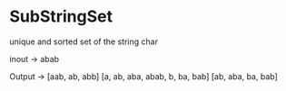 # SubStringSet
unique and sorted set of the string char

inout -> abab

Output ->
[aab, ab, abb]
[a, ab, aba, abab, b, ba, bab]
[ab, aba, ba, bab]
